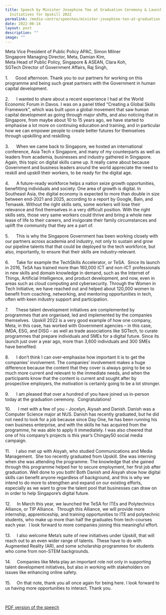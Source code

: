 ```yaml
---
title: Speech by Minister Josephine Teo at Graduation Ceremony & Launch of New
  Initiatives for Upskill 2022
permalink: /media-centre/speeches/minister-josephine-teo-at-graduation-ceremony-and-launch-of-the-new-upskill/
date: 2022-06-14
layout: post
description: ""
image: ""
---
```

<p>Meta Vice President of Public Policy APAC, Simon Milner&nbsp;<br>
Singapore Managing Director, Meta, Damian Kim,<br>
Meta Head of Public Policy, Singapore &amp; ASEAN, Clara Koh,<br>
SGTech Director of Government Affairs, Raj Singh,<br>
<br>
1.<span style="white-space: pre;">		</span>Good afternoon. Thank you to our partners for working on this programme and being such great partners with the Government in human capital development.&nbsp;<br>
<br>
2.<span style="white-space: pre;">		</span>I wanted to share about a recent experience I had at the World Economic Forum in Davos. I was on a panel titled “Creating a Global Skills Framework”, which was built upon a global movement that saw human capital development as going through major shifts, and also noticing that in Singapore, from maybe about 10 to 15 years ago, we have started to emphasise a lot more on continuing education and training, and in particular how we can empower people to create better futures for themselves through upskilling and reskilling.&nbsp;<br>
<br>
3.<span style="white-space: pre;">		</span>When we came back to Singapore, we hosted an international conference, Asia Tech x Singapore, and many of my counterparts as well as leaders from academia, businesses and industry gathered in Singapore. Again, this topic on digital skills came up. It really came about because Government and business leaders around the world appreciate the need to reskill and upskill their workers, to be ready for the digital age.&nbsp;<br>
<br>
4.<span style="white-space: pre;">		</span>A future-ready workforce helps a nation seize growth opportunities, benefitting individuals and society. One area of growth is digital. In Southeast Asia, the digital economy is expected to more than double in size between end-2021 and 2025, according to a report by Google, Bain, and Temasek. Without the right skills sets, some workers will lose their relevance and find themselves in a very difficult position. With the right skills sets, those very same workers could thrive and bring a whole new lease of life to their careers, and invigorate their family circumstances and uplift the community that they are a part of.<br>
<br>
5.<span style="white-space: pre;">		</span>This is why the Singapore Government has been working closely with our partners across academia and industry, not only to sustain and grow our pipeline talents that that could be deployed to the tech workforce, but also, importantly, to ensure that their skills are industry-relevant.<br>
&nbsp;<br>
6.<span style="white-space: pre;">		</span>Take for example the TechSkills Accelerator, or TeSA.&nbsp; Since its launch in 2016, TeSA has trained more than 160,000 ICT and non-ICT professionals in new skills and domain knowledge in demand, such as the Internet of Things, Artificial Intelligence, and product development, and now, even in areas such as cloud computing and cybersecurity. Through the Women in Tech Initiative, we have reached out and helped about 120,000 women to benefit from coaching, networking, and mentoring opportunities in tech, often with keen industry support and participation.<br>
<br>
7.<span style="white-space: pre;">		</span>These talent development initiatives are complemented by programmes that are organised, led and implemented by the companies themselves.&nbsp; Upskill 2022 is a very good example of how one company, Meta, in this case, has worked with Government agencies – in this case, IMDA, ESG, and DISG – as well as trade associations like SGTech, to curate programmes that prepare individuals and SMEs for a digital future. Since its launch just over a year ago, more than 3,600 individuals and 300 SMEs have benefited.&nbsp;&nbsp;<br>
<br>
8.<span style="white-space: pre;">		</span>I don’t think I can over-emphasise how important it is to get the companies’ involvement. The companies’ involvement makes a huge difference because the content that they cover is always going to be so much more current and relevant to the immediate needs, and when the participants know that the content is current and sought after by prospective employers, the motivation is certainly going to be a lot stronger.<br>
<br>
9.<span style="white-space: pre;">		</span>I am pleased that over a hundred of you have joined us in-person today at the graduation ceremony.&nbsp; Congratulations!&nbsp; </p>
<p>10.<span style="white-space: pre;">		</span>I met with a few of you - Jocelyn, Aiysah and Danish. Danish was a Computer Science major at NUS. Danish has recently graduated, but he did not need to look for a job because since Day One, he has been running his own business enterprise, and with the skills he has acquired from the programme, he was able to apply it immediately. I was also cheered that one of his company’s projects is this year’s Chingay50 social media campaign.<br>
<br>
11.<span style="white-space: pre;">		</span>I also met up with Aisyah, who studied Communications and Media Management.&nbsp; She too recently graduated from Upskill. She was interning when she was attending the programme. The knowledge that she gained through this programme helped her to secure employment, her first job after graduation. Well done to you both! Both Danish and Aisyah show how digital skills can benefit anyone regardless of background, and this is why we intend to do more to strengthen and expand on our existing efforts, especially as we want to grow the talent pool that businesses can draw on in order to help Singapore’s digital future.<br>
<br>
12.<span style="white-space: pre;">		</span>In March this year, we launched the TeSA for ITEs and Polytechnics Alliance, or TIP Alliance.&nbsp; Through this Alliance, we will provide more internship, apprenticeship, and training opportunities to ITE and polytechnic students, who make up more than half the graduates from tech-courses each year.&nbsp; I look forward to more companies joining this meaningful effort. <br>
<br>
13.<span style="white-space: pre;">		</span>I also welcome Meta’s suite of new initiatives under Upskill, that will reach out to an even wider range of talents.&nbsp; These have to do with Augmented Reality (AR), and some scholarship programmes for students who come from non-STEM backgrounds.&nbsp; <br>
<br>
14.<span style="white-space: pre;">		</span>Companies like Meta play an important role not only in supporting talent development initiatives, but also in working with stakeholders on issues like enhancing online safety. <br>
<br>
15.<span style="white-space: pre;">		</span>On that note, thank you all once again for being here. I look forward to us having more opportunities to interact. Thank you.&nbsp;</p>
<div>&nbsp;</div>

[PDF version of the speech](/files/Speeches%202022/transcript%20of%20speech%20by%20minister%20josephine%20teo%20at%20upskill%202022%20final.pdf)

